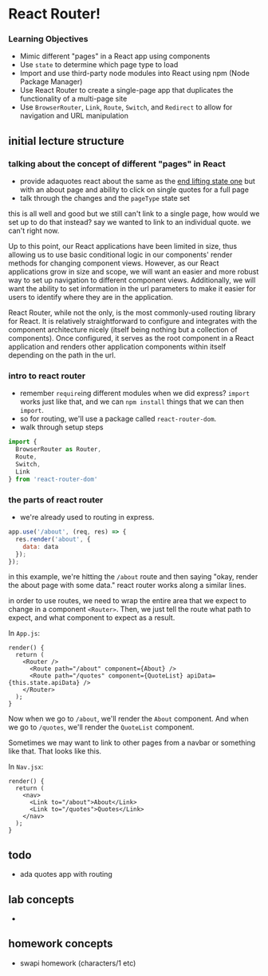 # React Router!

### Learning Objectives

- Mimic different "pages" in a React app using components
- Use `state` to determine which page type to load
- Import and use third-party node modules into React using npm (Node Package Manager)
- Use React Router to create a single-page app that duplicates the functionality of a multi-page site
- Use `BrowserRouter`, `Link`, `Route`, `Switch`, and `Redirect` to allow for navigation and URL manipulation

## initial lecture structure

### talking about the concept of different "pages" in React
- provide adaquotes react about the same as the [end lifting state one](https://git.generalassemb.ly/nyc-wdi-ada/adaquotes_featuredquote_examples/tree/master/adaquotes-lifted-state) but with an about page and ability to click on single quotes for a full page
- talk through the changes and the `pageType` state set

this is all well and good but we still can't link to a single page, how would we set up to do that instead? say we wanted to link to an individual quote. we can't right now.

Up to this point, our React applications have been limited in size, thus allowing us to use basic conditional logic in our components' render methods for changing component views. However, as our React applications grow in size and scope, we will want an easier and more robust way to set up navigation to different component views. Additionally, we will want the ability to set information in the url parameters to make it easier for users to identify where they are in the application.

React Router, while not the only, is the most commonly-used routing library for React. It is relatively straightforward to configure and integrates with the component architecture nicely (itself being nothing but a collection of components). Once configured, it serves as the root component in a React application and renders other application components within itself depending on the path in the url.

### intro to react router
- remember `require`ing different modules when we did express? `import` works just like that, and we can `npm install` things that we can then `import`.
- so for routing, we'll use a package called `react-router-dom`. 
- walk through setup steps


```js
import {
  BrowserRouter as Router,
  Route,
  Switch,
  Link
} from 'react-router-dom'
```


### the parts of react router

- we're already used to routing in express. 

```js
app.use('/about', (req, res) => {
  res.render('about', { 
    data: data 
  });
});
```

in this example, we're hitting the `/about` route and then saying "okay, render the about page with some data." react router works along a similar lines.

in order to use routes, we need to wrap the entire area that we expect to change in a component `<Router>`. Then, we just tell the route what path to expect, and what component to expect as a result.

In `App.js`:

```
render() {
  return (
    <Router />
      <Route path="/about" component={About} />
      <Route path="/quotes" component={QuoteList} apiData={this.state.apiData} />
    </Router>
  );
}
```

Now when we go to `/about`, we'll render the `About` component. And when we go to `/quotes`, we'll render the `QuoteList` component.

Sometimes we may want to link to other pages from a navbar or something like that. That looks like this. 

In `Nav.jsx`:

```
render() {
  return (
    <nav>
      <Link to="/about">About</Link>
      <Link to="/quotes">Quotes</Link>
    </nav>
  );
}

```

## todo

- ada quotes app with routing

## lab concepts
- 

## homework concepts

- swapi homework (characters/1 etc)